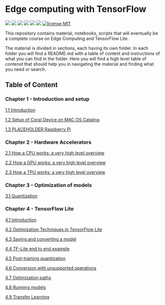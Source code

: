 # Edge computing with TensorFlow

![](https://img.shields.io/badge/dependencies-TensorFlow20-blue)
![](https://img.shields.io/badge/dependencies-Jupyter-red)
![](https://img.shields.io/github/forks/michelucci/oreilly-london-ai?label=Fork)
![](https://img.shields.io/github/last-commit/michelucci/oreilly-london-ai.svg)
![](https://img.shields.io/github/stars/michelucci/oreilly-london-ai.svg)
![](https://img.shields.io/github/issues/michelucci/oreilly-london-ai.svg)
[![license MIT](https://img.shields.io/badge/license-MIT-green.svg)](https://opensource.org/licenses/MIT)

This repository contains material, notebooks, scripts that will eventually be a complete course on Edge Computing and TensorFlow Lite.

The material is divided in sections, each having its own folder.
In each folder you will find a README.md with a table of content and instructions of what you can find in the folder. Here you will find a high level table of contenst that should help you in navigating the material and finding what you need or search.


## Table of Content

### Chapter 1 - Introduction and setup

[1.1 Introduction](1-Introduction/1-1-Introduction.md)

[1.2 Setup of Coral Device on MAC OS Catalina](1-Introduction/1-2-Setup-of-Coral-Catalina.md)

[1.3 PLACEHOLDER Raspberry Pi]()

### Chapter 2 - Hardware Accelerators


[2.1 How a CPU works: a very high level overview]()

[2.2  How a GPU works: a very high level overview]()

[2.3 How a TPU works: a very high level overview](2-Hardware_Accelerators/2-3-TPU.md)

### Chapter 3 - Optimization of models

[3.1  Quantization]()

### Chapter 4 - TensorFlow Lite

[4.1 Introduction](4-1-Introduction.md)

[4.2  Optimization Techniques in TensorFlow Lite](4-2-Optimization-in-TFLite.md)

[4.3  Saving and converting a model](4-3-saving-converting-models.md)

[4.4  TF-Lite end to end example](4-4-TFLite-end-to-end-example.md)

[4.5  Post-training quantization](4-5-post-training-optimization.md)

[4.6  Conversion with unsupported operations](4-6-conversion-with-unsupported-operations.md)

[4.7  Optimization paths](4-7-optimization-paths.md)

[4.8  Running models](4-8-running-models.md)

[4.9  Transfer Learning](4-9-transfer-learning.md)
